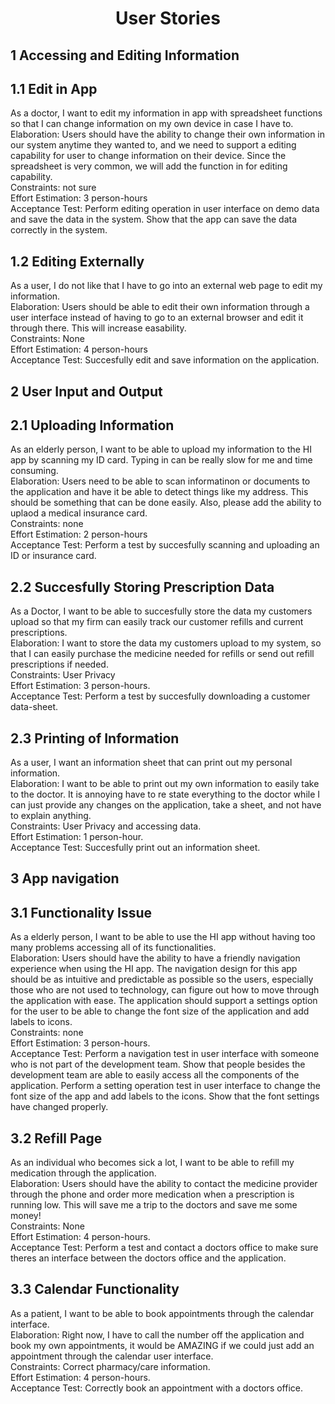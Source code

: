 
<center> <h1>User Stories</h1> </center>

## 1 Accessing and Editing Information 

## 1.1 Edit in App
As a doctor, I want to edit my information in app with spreadsheet functions so that I can change information on my own device in case I have to.<br>
Elaboration: Users should have the ability to change their own information in our system anytime they wanted to, and we need to support a editing capability for user to change information on their device. Since the spreadsheet is very common, we will add the function in for editing capability.<br>
Constraints: not sure<br>
Effort Estimation: 3 person-hours<br>
Acceptance Test: Perform editing operation in user interface on demo data and save the data in the system. Show that the app can save the data correctly in the system.<br>

## 1.2 Editing Externally
As a user, I do not like that I have to go into an external web page to edit my information.<br>
Elaboration: Users should be able to edit their own information through a user interface instead of having to go to an external browser and edit it through there. This will increase easability.<br>
Constraints: None<br>
Effort Estimation: 4 person-hours<br>
Acceptance Test: Succesfully edit and save information on the application.<br>


## 2 User Input and Output

## 2.1 Uploading Information
As an elderly person, I want to be able to upload my information to the HI app by scanning my ID card. Typing in can be really slow for me and time consuming. <br>
Elaboration: Users need to be able to scan informatinon or documents to the application and have it be able to detect things like my address. This should be something that can be done easily. Also, please add the ability to uplaod a medical insurance card. <br>
Constraints: none<br>
Effort Estimation: 2 person-hours<br>
Acceptance Test: Perform a test by succesfully scanning and uploading an ID or insurance card.

## 2.2 Succesfully Storing Prescription Data
As a Doctor, I want to be able to succesfully store the data my customers upload so that my firm can easily track our customer refills and current prescriptions. <br>
Elaboration: I want to store the data my customers upload to my system, so that I can easily purchase the medicine needed for refills or send out refill prescriptions if needed. <br>
Constraints: User Privacy<br>
Effort Estimation: 3 person-hours.<br>
Acceptance Test: Perform a test by succesfully downloading a customer data-sheet.

## 2.3 Printing of Information
As a user, I want an information sheet that can print out my personal information.<br>
Elaboration: I want to be able to print out my own information to easily take to the doctor. It is annoying have to re state everything to the doctor while I can just provide any changes on the application, take a sheet, and not have to explain anything.<br>
Constraints: User Privacy and accessing data.<br>
Effort Estimation: 1 person-hour.<br>
Acceptance Test: Succesfully print out an information sheet.


## 3 App navigation

## 3.1 Functionality Issue
As a elderly person, I want to be able to use the HI app without having too many problems accessing all of its functionalities. <br>
Elaboration: Users should have the ability to have a friendly navigation experience when using the HI app. The navigation design for this app should be as intuitive and predictable as possible so the users, especially those who are not used to technology, can figure out how to move through the application with ease. The application should support a settings option for the user to be able to change the font size of the application and add labels to icons.<br>
Constraints: none<br>
Effort Estimation: 3 person-hours.<br>
Acceptance Test: Perform a navigation test in user interface with someone who is not part of the development team. Show that people besides the development team are able to easily access all the components of the application. Perform a setting operation test in user interface to change the font size of the app and add labels to the icons. Show that the font settings have changed properly.<br>

## 3.2 Refill Page
As an individual who becomes sick a lot, I want to be able to refill my medication through the application. <br>
Elaboration: Users should have the ability to contact the medicine provider through the phone and order more medication when a prescription is running low. This will save me a trip to the doctors and save me some money!<br>
Constraints: None<br>
Effort Estimation: 4 person-hours.<br>
Acceptance Test: Perform a test and contact a doctors office to make sure theres an interface between the doctors office and the application.

## 3.3 Calendar Functionality
As a patient, I want to be able to book appointments through the calendar interface. <br>
Elaboration: Right now, I have to call the number off the application and book my own appointments, it would be AMAZING if we could just add an appointment through the calendar user interface. <br>
Constraints: Correct pharmacy/care information.<br>
Effort Estimation: 4 person-hours.<br>
Acceptance Test: Correctly book an appointment with a doctors office.


